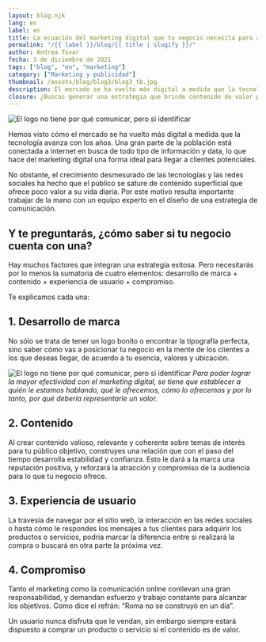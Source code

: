 ```yaml
---
layout: blog.njk
lang: en
label: en
title: La ecuación del marketing digital que tu negocio necesita para alcanzar sus objetivos
permalink: "/{{ label }}/blog/{{ title | slugify }}/"
author: Andrea Tovar
fecha: 3 de diciembre de 2021
tags: ["blog", "en", "marketing"]
category: ["Marketing y publicidad"]
thumbnail: /assets/blog/blog3/blog3_tb.jpg
description: El mercado se ha vuelto más digital a medida que la tecnología avanza. Una gran parte de la población está conectada a internet en busca de todo tipo de información, haciendo del marketing digital una forma ideal para captar clientes.
closure: ¿Buscas generar una estrategia que brinde contenido de valor para posicionar tu negocio? Contáctanos, estamos para apoyarte.
---
```


![El logo no tiene por qué comunicar, pero sí identificar](/assets/blog/blog3/blog3a.jpg)

Hemos visto cómo el mercado se ha vuelto más digital a medida que la tecnología avanza con los años. Una gran parte de la población está conectada a internet en busca de todo tipo de información y data, lo que hace del marketing digital una forma ideal para llegar a clientes potenciales.

No obstante, el crecimiento desmesurado de las tecnologías y las redes sociales ha hecho que el público se sature de contenido superficial que ofrece poco valor a su vida diaria. Por este motivo resulta importante trabajar de la mano con un equipo experto en el diseño de una estrategia de comunicación.

## Y te preguntarás, ¿cómo saber si tu negocio cuenta con una?

Hay muchos factores que integran una estrategia exitosa. Pero necesitarás por lo menos la sumatoria de cuatro elementos: desarrollo de marca + contenido + experiencia de usuario + compromiso.

Te explicamos cada una:

## 1. Desarrollo de marca

No sólo se trata de tener un logo bonito o encontrar la tipografía perfecta, sino saber cómo vas a posicionar tu negocio en la mente de los clientes a los que deseas llegar, de acuerdo a tu esencia, valores y ubicación.

![El logo no tiene por qué comunicar, pero sí identificar](/assets/blog/blog3/blog3b.jpg)
*Para poder lograr la mayor efectividad con el marketing digital, se tiene que establecer a quién le estamos hablando, qué le ofrecemos, cómo lo ofrecemos y por lo tanto, por qué debería representarle un valor.*

## 2. Contenido

Al crear contenido valioso, relevante y coherente sobre temas de interés para tu público objetivo, construyes una relación que con el paso del tiempo desarrolla estabilidad y confianza. Esto le dará a la marca una reputación positiva, y reforzará la atracción y compromiso de la audiencia para lo que tu negocio ofrece.

## 3. Experiencia de usuario

La travesía de navegar por el sitio web, la interacción en las redes sociales o hasta cómo le respondes los mensajes a tus clientes para adquirir los productos o servicios, podría marcar la diferencia entre si realizará la compra o buscará en otra parte la próxima vez.

## 4. Compromiso

Tanto el marketing como la comunicación online conllevan una gran responsabilidad, y demandan esfuerzo y trabajo constante para alcanzar los objetivos. Como dice el refrán: “Roma no se construyó en un día”.

Un usuario nunca disfruta que le vendan, sin embargo siempre estará dispuesto a comprar un producto o servicio si el contenido es de valor.